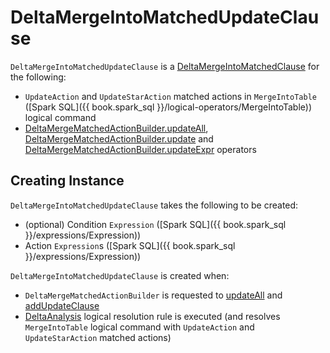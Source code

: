 # DeltaMergeIntoMatchedUpdateClause

`DeltaMergeIntoMatchedUpdateClause` is a [DeltaMergeIntoMatchedClause](DeltaMergeIntoMatchedClause.md) for the following:

* `UpdateAction` and `UpdateStarAction` matched actions in `MergeIntoTable` ([Spark SQL]({{ book.spark_sql }}/logical-operators/MergeIntoTable)) logical command
* [DeltaMergeMatchedActionBuilder.updateAll](DeltaMergeMatchedActionBuilder.md#updateAll), [DeltaMergeMatchedActionBuilder.update](DeltaMergeMatchedActionBuilder.md#update) and [DeltaMergeMatchedActionBuilder.updateExpr](DeltaMergeMatchedActionBuilder.md#updateExpr) operators

## Creating Instance

`DeltaMergeIntoMatchedUpdateClause` takes the following to be created:

* <span id="condition"> (optional) Condition `Expression` ([Spark SQL]({{ book.spark_sql }}/expressions/Expression))
* <span id="actions"> Action `Expression`s ([Spark SQL]({{ book.spark_sql }}/expressions/Expression))

`DeltaMergeIntoMatchedUpdateClause` is created when:

* `DeltaMergeMatchedActionBuilder` is requested to [updateAll](DeltaMergeMatchedActionBuilder.md#updateAll) and [addUpdateClause](DeltaMergeMatchedActionBuilder.md#addUpdateClause)
* [DeltaAnalysis](../../DeltaAnalysis.md) logical resolution rule is executed (and resolves `MergeIntoTable` logical command with `UpdateAction` and `UpdateStarAction` matched actions)
